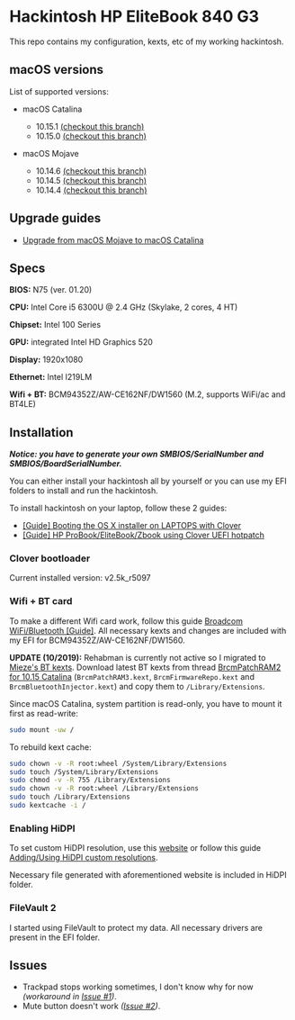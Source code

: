 # Hackintosh HP EliteBook 840 G3

This repo contains my configuration, kexts, etc of my working hackintosh.

## macOS versions

List of supported versions:

- macOS Catalina
    - 10.15.1 [(checkout this branch)](https://github.com/Hologos/hackintosh-hp-elitebook-840-g3/tree/10.15.1)
    - 10.15.0 [(checkout this branch)](https://github.com/Hologos/hackintosh-hp-elitebook-840-g3/tree/10.15.0)

- macOS Mojave
    - 10.14.6 [(checkout this branch)](https://github.com/Hologos/hackintosh-hp-elitebook-840-g3/tree/10.14.6)
    - 10.14.5 [(checkout this branch)](https://github.com/Hologos/hackintosh-hp-elitebook-840-g3/tree/10.14.5)
    - 10.14.4 [(checkout this branch)](https://github.com/Hologos/hackintosh-hp-elitebook-840-g3/tree/10.14.4)

## Upgrade guides

- [Upgrade from macOS Mojave to macOS Catalina](https://hologos.github.io/upgrade-from-macos-mojave-to-macos-catalina/)

## Specs

**BIOS:** N75 (ver. 01.20)

**CPU:** Intel Core i5 6300U @ 2.4 GHz (Skylake, 2 cores, 4 HT)

**Chipset:** Intel 100 Series

**GPU:** integrated Intel HD Graphics 520

**Display:** 1920x1080

**Ethernet:** Intel I219LM

**Wifi + BT:** BCM94352Z/AW-CE162NF/DW1560 (M.2, supports WiFi/ac and BT4LE)

## Installation

***Notice: you have to generate your own SMBIOS/SerialNumber and SMBIOS/BoardSerialNumber.***

You can either install your hackintosh all by yourself or you can use my EFI folders to install and run the hackintosh.

To install hackintosh on your laptop, follow these 2 guides:

- [[Guide] Booting the OS X installer on LAPTOPS with Clover](https://www.tonymacx86.com/threads/guide-booting-the-os-x-installer-on-laptops-with-clover.148093/)
- [[Guide] HP ProBook/EliteBook/Zbook using Clover UEFI hotpatch](https://www.tonymacx86.com/threads/guide-hp-probook-elitebook-zbook-using-clover-uefi-hotpatch.261719/)

### Clover bootloader

Current installed version: v2.5k_r5097

### Wifi + BT card

To make a different Wifi card work, follow this guide [Broadcom WiFi/Bluetooth [Guide]](https://www.tonymacx86.com/threads/broadcom-wifi-bluetooth-guide.242423/). All necessary kexts and changes are included with my EFI for BCM94352Z/AW-CE162NF/DW1560.

**UPDATE (10/2019):** Rehabman is currently not active so I migrated to [Mieze's BT kexts](https://github.com/Mieze/OS-X-BrcmPatchRAM-Catalina). Download latest BT kexts from thread [BrcmPatchRAM2 for 10.15 Catalina](https://www.insanelymac.com/forum/topic/339175-brcmpatchram2-for-1015-catalina-broadcom-bluetooth-firmware-upload/?page=6) (`BrcmPatchRAM3.kext`, `BrcmFirmwareRepo.kext` and `BrcmBluetoothInjector.kext`) and copy them to `/Library/Extensions`.

Since macOS Catalina, system partition is read-only, you have to mount it first as read-write:

```bash
sudo mount -uw /
```

To rebuild kext cache:

```bash
sudo chown -v -R root:wheel /System/Library/Extensions
sudo touch /System/Library/Extensions
sudo chmod -v -R 755 /Library/Extensions
sudo chown -v -R root:wheel /Library/Extensions
sudo touch /Library/Extensions
sudo kextcache -i /
```

### Enabling HiDPI

To set custom HiDPI resolution, use this [website](https://comsysto.github.io/Display-Override-PropertyList-File-Parser-and-Generator-with-HiDPI-Support-For-Scaled-Resolutions/) or follow this guide [Adding/Using HiDPI custom resolutions](https://www.tonymacx86.com/threads/adding-using-hidpi-custom-resolutions.133254/).

Necessary file generated with aforementioned website is included in HiDPI folder.

### FileVault 2

I started using FileVault to protect my data. All necessary drivers are present in the EFI folder.

## Issues

- Trackpad stops working sometimes, I don't know why for now *(workaround in [Issue #1](https://github.com/Hologos/hackintosh-hp-elitebook-840-g3/issues/1))*.
- Mute button doesn't work *([Issue #2](https://github.com/Hologos/hackintosh-hp-elitebook-840-g3/issues/2))*.
